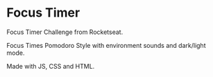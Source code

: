 # Focus Timer
Focus Timer Challenge from Rocketseat.

Focus Times Pomodoro Style with environment sounds and dark/light mode.

Made with JS, CSS and HTML.

